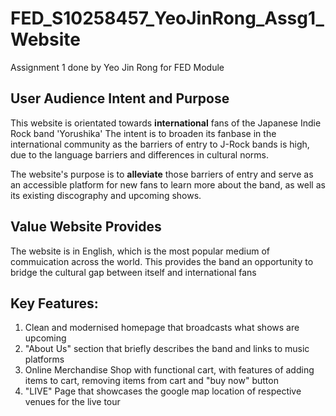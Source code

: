 # FED_S10258457_YeoJinRong_Assg1_Website
Assignment 1 done by Yeo Jin Rong for FED Module 
## User Audience Intent and Purpose
This website is orientated towards **international** fans of the Japanese Indie Rock band 'Yorushika' The intent is to broaden its fanbase in the international community as the barriers of entry to J-Rock bands is high, due to the language barriers and differences in cultural norms.

The website's purpose is to **alleviate** those barriers of entry and serve as an accessible platform for new fans to learn more about the band, as well as its existing discography and upcoming shows.

## Value Website Provides
The website is in English, which is the most popular medium of commuication across the world.
This provides the band an opportunity to bridge the cultural gap between itself and international fans

## Key Features:
1) Clean and modernised homepage that broadcasts what shows are upcoming
2) "About Us" section that briefly describes the band and links to music platforms
3) Online Merchandise Shop with functional cart, with features of adding items to cart, removing items from cart and "buy now" button
4) "LIVE" Page that showcases the google map location of respective venues for the live tour 